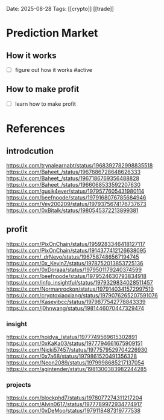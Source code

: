 Date: 2025-08-28
Tags:  [[crypto]] [[trade]]

# Prediction Market
## How it works
- [ ] figure out how it works #active 

## How to make profit
- [ ] learn how to make profit

# References
## introdcution
https://x.com/trynalearnabt/status/1968392782998835518
https://x.com/Baheet_/status/1967686728648626333
https://x.com/Baheet_/status/1967186769356488828
https://x.com/Baheet_/status/1966068533592207630
https://x.com/gusik4ever/status/1979577605431980114
https://x.com/beefnoode/status/1979168076785684946
https://x.com/Vey200209/status/1979375674176737673
https://x.com/0xBitalk/status/1980545372213899381
## profit
https://x.com/PixOnChain/status/1959283346418127117
https://x.com/PixOnChain/status/1914377412126638095
https://x.com/_drNeyo/status/1967587486567194745
https://x.com/0x_KevinZ/status/1978752013853725136
https://x.com/0xDoraaa/status/1979501179240374599
https://x.com/beefnoode/status/1979524630793834918
https://x.com/info_insightful/status/1979329834028511457
https://x.com/Normanrockon/status/1979140341572997519
https://x.com/cryptoxiaoxiang/status/1979076265207591076
https://x.com/Kaseyibcc/status/1979877542778843339
https://x.com/j0hnwang/status/1981446070447329474
### insight
https://x.com/hoidya_/status/1977749569615302891
https://x.com/0xKaKa03/status/1977794661675909151
https://x.com/Nicki57457/status/1977579529704226930
https://x.com/0x7a68/status/1979861520491356328
https://x.com/Neon2089/status/1979998685217137054
https://x.com/agintender/status/1981300383982244285
### projects
https://x.com/blockphd7/status/1978077274311217204
https://x.com/Alvin0617/status/1977789972934774917
https://x.com/0xDeMoo/status/1979118487319777538